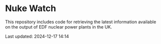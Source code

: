 # Nuke Watch

This repository includes code for retrieving the latest information available on the output of EDF nuclear power plants in the UK.

Last updated: 2024-12-17 14:14